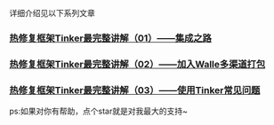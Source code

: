 详细介绍见以下系列文章

### [热修复框架Tinker最完整讲解（01）——集成之路](http://www.jianshu.com/p/ed17f00a3d23)
### [热修复框架Tinker最完整讲解（02）——加入Walle多渠道打包](http://www.jianshu.com/p/8a850ddee403)
### [热修复框架Tinker最完整讲解（03）——使用Tinker常见问题](http://www.jianshu.com/p/0e72515505ca)

ps:如果对你有帮助，点个star就是对我最大的支持~
